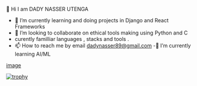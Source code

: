  👋 Hi I am DADY NASSER UTENGA

- 🌱 I’m currently learning and doing projects in Django and React Frameworks 
- 💞️ I’m looking to collaborate on ethical tools making using Python and C
- curently familliar languages , stacks and tools .
- 📫 How to reach me by email dadynasser89@gmail.com
-🌱 I’m currently learning AI/ML

[image](https://user-images.githubusercontent.com/107155249/224845479-6c126c41-23bb-400d-baa6-73903403283b.png)













[![trophy](https://github-profile-trophy.vercel.app/?username=ryo-ma)](https://github.com/ryo-ma/github-profile-trophy)          
